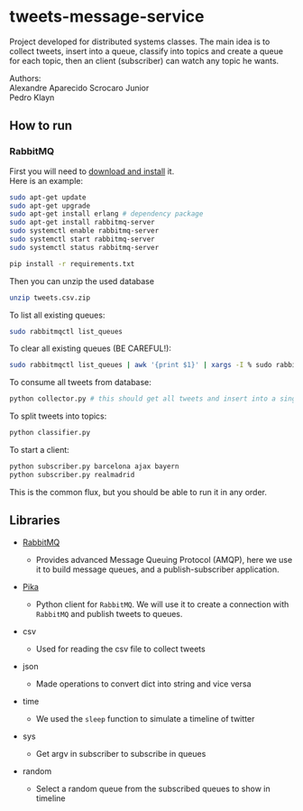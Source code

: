 # tweets-message-service

Project developed for distributed systems classes. The main idea is to collect tweets, insert into a queue, classify into topics and create a queue for each topic, then an client (subscriber) can watch any topic he wants.

Authors:
\
Alexandre Aparecido Scrocaro Junior
\
Pedro Klayn


## How to run

### RabbitMQ
First you will need to [download and install](https://www.rabbitmq.com/download.html) it.\
Here is an example:
```bash
sudo apt-get update
sudo apt-get upgrade
sudo apt-get install erlang # dependency package
sudo apt-get install rabbitmq-server
sudo systemctl enable rabbitmq-server
sudo systemctl start rabbitmq-server
sudo systemctl status rabbitmq-server
```

```bash
pip install -r requirements.txt
```

Then you can unzip the used database
```bash
unzip tweets.csv.zip
```

To list all existing queues:
```bash
sudo rabbitmqctl list_queues
```

To clear all existing queues (BE CAREFUL!):
```bash
sudo rabbitmqctl list_queues | awk '{print $1}' | xargs -I % sudo rabbitmqctl delete_queue %
```

To consume all tweets from database:
```bash
python collector.py # this should get all tweets and insert into a single queue
```

To split tweets into topics:
```bash
python classifier.py
```

To start a client:
```bash
python subscriber.py barcelona ajax bayern
python subscriber.py realmadrid
```

This is the common flux, but you should be able to run it in any order.


## Libraries
- [RabbitMQ](https://www.rabbitmq.com/)
    - Provides advanced Message Queuing Protocol (AMQP), here we use it to build message queues, and a publish-subscriber application.

- [Pika](https://pika.readthedocs.io/en/stable/intro.html)
    - Python client for `RabbitMQ`. We will use it to create a connection with `RabbitMQ` and publish tweets to queues.

- csv
    - Used for reading the csv file to collect tweets

- json
    - Made operations to convert dict into string and vice versa

- time
    - We used the `sleep` function to simulate a timeline of twitter

- sys 
    - Get argv in subscriber to subscribe in queues

- random
    - Select a random queue from the subscribed queues to show in timeline

